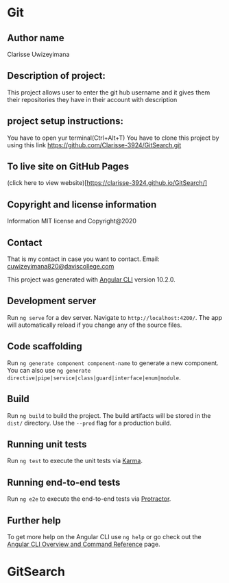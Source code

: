 # Git

## Author name 

Clarisse Uwizeyimana

## Description of project:

This project allows user to enter the git hub username and it gives them their repositories they have in their account with description
## project setup instructions:

You have to open yur terminal(Ctrl+Alt+T) You have to clone this project by using this link https://github.com/Clarisse-3924/GitSearch.git

## To live site on GitHub Pages
(click here to view website)[https://clarisse-3924.github.io/GitSearch/]


## Copyright and license information
Information MIT license and Copyright@2020

## Contact

That is my contact in case you want to contact. Email: cuwizeyimana820@daviscollege.com

This project was generated with [Angular CLI](https://github.com/angular/angular-cli) version 10.2.0.

## Development server

Run `ng serve` for a dev server. Navigate to `http://localhost:4200/`. The app will automatically reload if you change any of the source files.

## Code scaffolding

Run `ng generate component component-name` to generate a new component. You can also use `ng generate directive|pipe|service|class|guard|interface|enum|module`.

## Build

Run `ng build` to build the project. The build artifacts will be stored in the `dist/` directory. Use the `--prod` flag for a production build.

## Running unit tests

Run `ng test` to execute the unit tests via [Karma](https://karma-runner.github.io).

## Running end-to-end tests

Run `ng e2e` to execute the end-to-end tests via [Protractor](http://www.protractortest.org/).

## Further help

To get more help on the Angular CLI use `ng help` or go check out the [Angular CLI Overview and Command Reference](https://angular.io/cli) page.
# GitSearch
